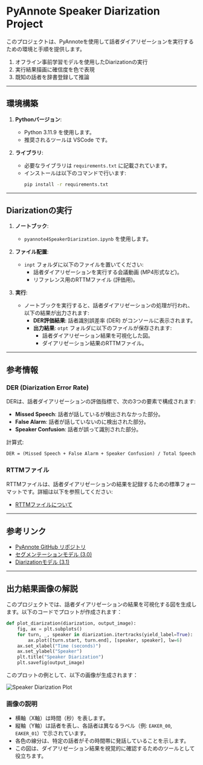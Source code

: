 
# PyAnnote Speaker Diarization Project

このプロジェクトは、PyAnnoteを使用して話者ダイアリゼーションを実行するための環境と手順を提供します。
1. オフライン事前学習モデルを使用したDiarizationの実行
2. 実行結果描画に確信度を色で表現
3. 既知の話者を辞書登録して推論

---

## 環境構築

1. **Pythonバージョン**:
   - Python 3.11.9 を使用します。
   - 推奨されるツールは VSCode です。

2. **ライブラリ**:
   - 必要なライブラリは `requirements.txt` に記載されています。
   - インストールは以下のコマンドで行います:
     ```bash
     pip install -r requirements.txt
     ```

---

## Diarizationの実行

1. **ノートブック**:
   - `pyannote4SpeakerDiarization.ipynb` を使用します。

2. **ファイル配置**:
   - `inpt` フォルダに以下のファイルを置いてください:
     - 話者ダイアリゼーションを実行する会議動画 (MP4形式など)。
     - リファレンス用のRTTMファイル (評価用)。

3. **実行**:
   - ノートブックを実行すると、話者ダイアリゼーションの処理が行われ、以下の結果が出力されます:
     - **DER評価結果**: 話者識別誤差率 (DER) がコンソールに表示されます。
     - **出力結果**: `otpt` フォルダに以下のファイルが保存されます:
       - 話者ダイアリゼーション結果を可視化した図。
       - ダイアリゼーション結果のRTTMファイル。

---

## 参考情報

### DER (Diarization Error Rate)
DERは、話者ダイアリゼーションの評価指標で、次の3つの要素で構成されます:
- **Missed Speech**: 話者が話しているが検出されなかった部分。
- **False Alarm**: 話者が話していないのに検出された部分。
- **Speaker Confusion**: 話者が誤って識別された部分。

計算式:
```
DER = (Missed Speech + False Alarm + Speaker Confusion) / Total Speech
```

### RTTMファイル
RTTMファイルは、話者ダイアリゼーションの結果を記録するための標準フォーマットです。詳細は以下を参照してください:
- [RTTMファイルについて](#rttmファイルについて)

---

## 参考リンク

- [PyAnnote GitHub リポジトリ](https://github.com/pyannote/pyannote-audio)
- [セグメンテーションモデル (3.0)](https://huggingface.co/pyannote/segmentation)
- [Diarizationモデル (3.1)](https://huggingface.co/pyannote/speaker-diarization)

---

## 出力結果画像の解説

このプロジェクトでは、話者ダイアリゼーションの結果を可視化する図を生成します。以下のコードでプロットが作成されます：

```python
def plot_diarization(diarization, output_image):
    fig, ax = plt.subplots()
    for turn, _, speaker in diarization.itertracks(yield_label=True):
        ax.plot([turn.start, turn.end], [speaker, speaker], lw=6)
    ax.set_xlabel("Time (seconds)")
    ax.set_ylabel("Speaker")
    plt.title("Speaker Diarization")
    plt.savefig(output_image)
```

このプロットの例として、以下の画像が生成されます：

![Speaker Diarization Plot](sample2021short_diarization_plot.png)

### 画像の説明
- 横軸（X軸）は時間（秒）を表します。
- 縦軸（Y軸）は話者を表し、各話者は異なるラベル（例: `EAKER_00`, `EAKER_01`）で示されています。
- 各色の線分は、特定の話者がその時間帯に発話していることを示します。
- この図は、ダイアリゼーション結果を視覚的に確認するためのツールとして役立ちます。
